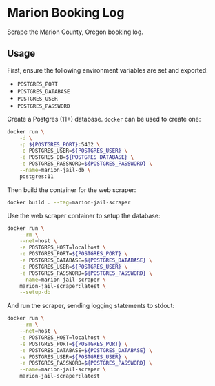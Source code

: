 # Marion Booking Log

Scrape the Marion County, Oregon booking log.


## Usage

First, ensure the following environment variables are set and exported:

* `POSTGRES_PORT`
* `POSTGRES_DATABASE`
* `POSTGRES_USER`
* `POSTGRES_PASSWORD`

Create a Postgres (11+) database. `docker` can be used to create one:

```bash
docker run \
    -d \
    -p ${POSTGRES_PORT}:5432 \
    -e POSTGRES_USER=${POSTGRES_USER} \
    -e POSTGRES_DB=${POSTGRES_DATABASE} \
    -e POSTGRES_PASSWORD=${POSTGRES_PASSWORD} \
    --name=marion-jail-db \
    postgres:11
```

Then build the container for the web scraper:

```bash
docker build . --tag=marion-jail-scraper
```

Use the web scraper container to setup the database:

```bash
docker run \
    --rm \
    --net=host \
    -e POSTGRES_HOST=localhost \
    -e POSTGRES_PORT=${POSTGRES_PORT} \
    -e POSTGRES_DATABASE=${POSTGRES_DATABASE} \
    -e POSTGRES_USER=${POSTGRES_USER} \
    -e POSTGRES_PASSWORD=${POSTGRES_PASSWORD} \
    --name=marion-jail-scraper \
    marion-jail-scraper:latest \
    --setup-db
```

And run the scraper, sending logging statements to stdout:

```bash
docker run \
    --rm \
    --net=host \
    -e POSTGRES_HOST=localhost \
    -e POSTGRES_PORT=${POSTGRES_PORT} \
    -e POSTGRES_DATABASE=${POSTGRES_DATABASE} \
    -e POSTGRES_USER=${POSTGRES_USER} \
    -e POSTGRES_PASSWORD=${POSTGRES_PASSWORD} \
    --name=marion-jail-scraper \
    marion-jail-scraper:latest
```
